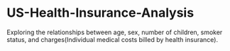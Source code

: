 # US-Health-Insurance-Analysis
Exploring the relationships between age, sex, number of children, smoker status, and charges(Individual medical costs billed by health insurance). 
